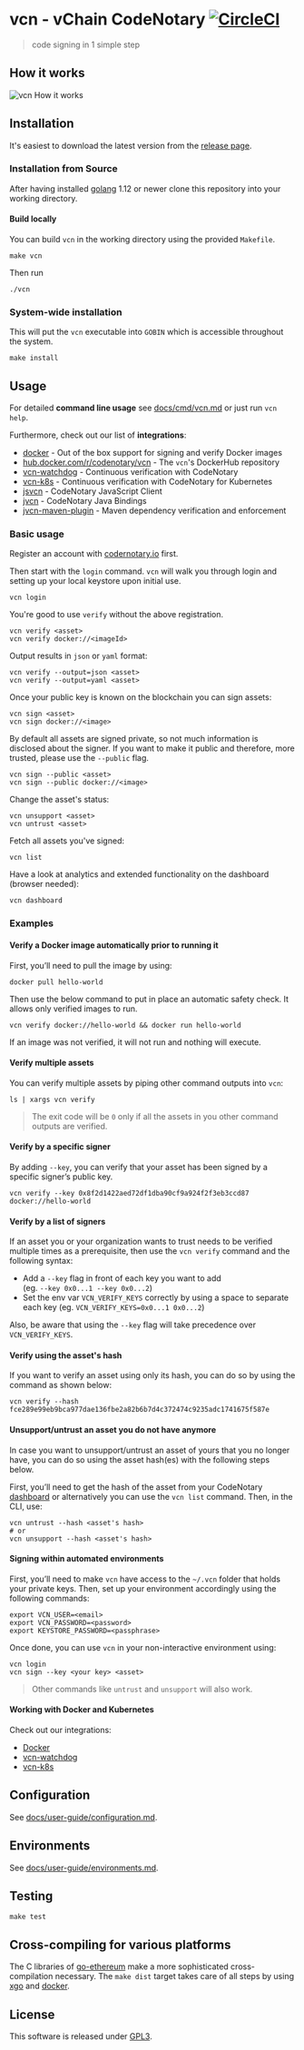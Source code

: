 # vcn - vChain CodeNotary [![CircleCI](https://circleci.com/gh/vchain-us/vcn.svg?style=svg)](https://circleci.com/gh/vchain-us/vcn)
> code signing in 1 simple step

## How it works
![vcn How it works](https://raw.githubusercontent.com/vchain-us/vcn/master/docs/vcn_hiwb.png "How it works")

## Installation

It's easiest to download the latest version from the [release page](
https://github.com/vchain-us/vcn/releases).

### Installation from Source

After having installed [golang](https://golang.org/doc/install) 1.12 or newer clone this 
repository into your working directory.

#### Build locally

You can build `vcn` in the working directory using the provided `Makefile`.

```
make vcn
```

Then run
```
./vcn
```

### System-wide installation

This will put the `vcn` executable into `GOBIN` which is
accessible throughout the system.

```
make install
```

## Usage

For detailed **command line usage** see [docs/cmd/vcn.md](docs/cmd/vcn.md) or just run `vcn help`.


Furthermore, check out our list of **integrations**:

* [docker](docs/DOCKERINTEGRATION.md) - Out of the box support for signing and verify Docker images
* [hub.docker.com/r/codenotary/vcn](https://hub.docker.com/r/codenotary/vcn) - The `vcn`'s DockerHub repository 
* [vcn-watchdog](https://github.com/vchain-us/vcn-watchdog) - Continuous verification with CodeNotary
* [vcn-k8s](https://github.com/vchain-us/vcn-k8s) - Continuous verification with CodeNotary for Kubernetes
* [jsvcn](https://github.com/vchain-us/jsvcn) - CodeNotary JavaScript Client
* [jvcn](https://github.com/vchain-us/jvcn) - CodeNotary Java Bindings
* [jvcn-maven-plugin](https://github.com/vchain-us/jvcn-maven-plugin) - Maven dependency verification and enforcement

### Basic usage

Register an account with [codernotary.io](https://codenotary.io) first.

Then start with the `login` command. `vcn` will walk you through login and setting up your local keystore upon initial use.
```
vcn login
```

You're good to use `verify` without the above registration.

```
vcn verify <asset>
vcn verify docker://<imageId>
```

Output results in `json` or `yaml` format:
```
vcn verify --output=json <asset>
vcn verify --output=yaml <asset>
```

Once your public key is known on the blockchain you can sign assets:

```
vcn sign <asset>
vcn sign docker://<image>
```

By default all assets are signed private, so not much information is disclosed about the signer. If you want to make it public and therefore, more trusted, please use the `--public` flag.

```
vcn sign --public <asset>
vcn sign --public docker://<image>
```

Change the asset's status:

```
vcn unsupport <asset>
vcn untrust <asset>
```

Fetch all assets you've signed:

```
vcn list
```

Have a look at analytics and extended functionality on the dashboard (browser needed):

```
vcn dashboard
```

### Examples

#### Verify a Docker image automatically prior to running it

First, you’ll need to pull the image by using: 

```
docker pull hello-world
```

Then use the below command to put in place an automatic safety check. It allows only verified images to run. 

```
vcn verify docker://hello-world && docker run hello-world
```
If an image was not verified, it will not run and nothing will execute. 


#### Verify multiple assets
You can verify multiple assets by piping other command outputs into `vcn`:
```
ls | xargs vcn verify
```
> The exit code will be `0` only if all the assets in you other command outputs are verified.

#### Verify by a specific signer
By adding `--key`, you can verify that your asset has been signed by a specific signer’s public key.

```
vcn verify --key 0x8f2d1422aed72df1dba90cf9a924f2f3eb3ccd87 docker://hello-world
```

#### Verify by a list of signers

If an asset you or your organization wants to trust needs to be verified multiple times as a prerequisite, then use the `vcn verify` command and the following syntax:


- Add a `--key` flag in front of each key you want to add  
(eg. `--key 0x0...1 --key 0x0...2`)
- Set the env var `VCN_VERIFY_KEYS` correctly by using a space to separate each key (eg. `VCN_VERIFY_KEYS=0x0...1 0x0...2`)

Also, be aware that using the `--key` flag will take precedence over `VCN_VERIFY_KEYS`.


#### Verify using the asset's hash

If you want to verify an asset using only its hash, you can do so by using the command as shown below:

```
vcn verify --hash fce289e99eb9bca977dae136fbe2a82b6b7d4c372474c9235adc1741675f587e
```

#### Unsupport/untrust an asset you do not have anymore

In case you want to unsupport/untrust an asset of yours that you no longer have, you can do so using the asset hash(es) with the following steps below.

First, you’ll need to get the hash of the asset from your CodeNotary [dashboard](https://dashboard.codenotary.io/) or alternatively you can use the `vcn list` command. Then, in the CLI, use:

```
vcn untrust --hash <asset's hash>
# or 
vcn unsupport --hash <asset's hash>
```

#### Signing within automated environments

First, you’ll need to make `vcn` have access to the `~/.vcn` folder that holds your private keys.
Then, set up your environment accordingly using the following commands:
```
export VCN_USER=<email>
export VCN_PASSWORD=<password>
export KEYSTORE_PASSWORD=<passphrase>
```

Once done, you can use `vcn` in your non-interactive environment using:

```
vcn login
vcn sign --key <your key> <asset>
```
> Other commands like `untrust` and `unsupport` will also work.


#### Working with Docker and Kubernetes

Check out our integrations:

* [Docker](docs/DOCKERINTEGRATION.md)
* [vcn-watchdog](https://github.com/vchain-us/vcn-watchdog)
* [vcn-k8s](https://github.com/vchain-us/vcn-k8s)


## Configuration
See [docs/user-guide/configuration.md](docs/user-guide/configuration.md).

## Environments
See [docs/user-guide/environments.md](docs/user-guide/environments.md).

## Testing
```
make test
```

## Cross-compiling for various platforms

The C libraries of [go-ethereum](https://github.com/ethereum/go-ethereum) make a more sophisticated cross-compilation
necessary. 
The `make dist` target takes care of all steps by using [xgo](https://github.com/techknowlogick/xgo) and [docker](https://github.com/docker). 

## License

This software is released under [GPL3](https://www.gnu.org/licenses/gpl-3.0.en.html).

